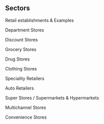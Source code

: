 ## Sectors 

Retail establishments & Examples 

Department Stores 

Discount Stores 

Grocery Stores 

Drug Stores 

Clothing Stores 

Speciality Retailers 

Auto Retailers 

Super Stores / Supermarkets & Hypermarkets 

Multichannel Stores 

Convenience Stores 